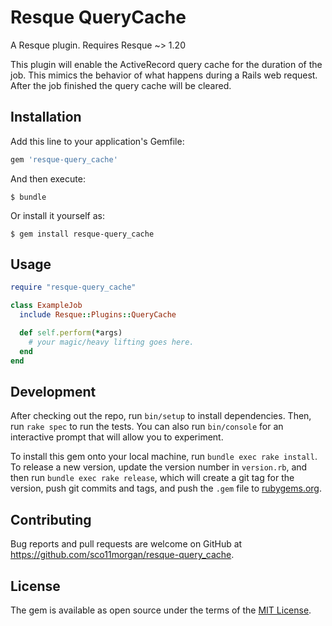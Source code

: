 # Resque QueryCache

A Resque plugin. Requires Resque ~> 1.20

This plugin will enable the ActiveRecord query cache for the duration of the job.  This mimics the behavior of what happens during a Rails web request.  After the job finished the query cache will be cleared.

## Installation

Add this line to your application's Gemfile:

```ruby
gem 'resque-query_cache'
```

And then execute:

    $ bundle

Or install it yourself as:

    $ gem install resque-query_cache

## Usage

```ruby
require "resque-query_cache"

class ExampleJob
  include Resque::Plugins::QueryCache

  def self.perform(*args)
    # your magic/heavy lifting goes here.
  end
end

```

## Development

After checking out the repo, run `bin/setup` to install dependencies. Then, run `rake spec` to run the tests. You can also run `bin/console` for an interactive prompt that will allow you to experiment.

To install this gem onto your local machine, run `bundle exec rake install`. To release a new version, update the version number in `version.rb`, and then run `bundle exec rake release`, which will create a git tag for the version, push git commits and tags, and push the `.gem` file to [rubygems.org](https://rubygems.org).

## Contributing

Bug reports and pull requests are welcome on GitHub at https://github.com/sco11morgan/resque-query_cache.

## License

The gem is available as open source under the terms of the [MIT License](https://opensource.org/licenses/MIT).
